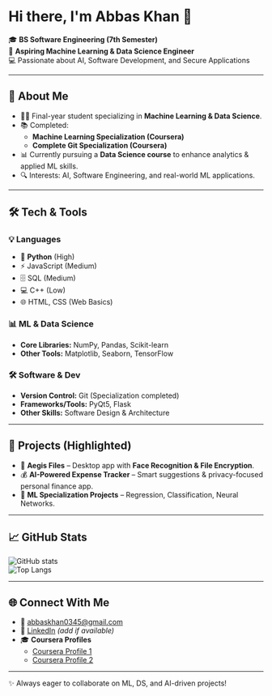 # Hi there, I'm Abbas Khan 👋  

🎓 **BS Software Engineering (7th Semester)**  
🤖 **Aspiring Machine Learning & Data Science Engineer**  
💻 Passionate about AI, Software Development, and Secure Applications  

---

## 🚀 About Me
- 🧑‍🎓 Final-year student specializing in **Machine Learning & Data Science**.  
- 📚 Completed:
  - **Machine Learning Specialization (Coursera)**  
  - **Complete Git Specialization (Coursera)**  
- 📊 Currently pursuing a **Data Science course** to enhance analytics & applied ML skills.  
- 🔍 Interests: AI, Software Engineering, and real-world ML applications.  

---

## 🛠️ Tech & Tools

### 💡 Languages
- 🐍 **Python** (High)  
- ⚡ JavaScript (Medium)  
- 🗄️ SQL (Medium)  
- 💻 C++ (Low)  
- 🌐 HTML, CSS (Web Basics)  

### 📊 ML & Data Science
- **Core Libraries:** NumPy, Pandas, Scikit-learn  
- **Other Tools:** Matplotlib, Seaborn, TensorFlow  

### 🛠️ Software & Dev
- **Version Control:** Git (Specialization completed)  
- **Frameworks/Tools:** PyQt5, Flask  
- **Other Skills:** Software Design & Architecture  

---

## 📌 Projects (Highlighted)
- 🔐 **Aegis Files** – Desktop app with **Face Recognition & File Encryption**.  
- 💰 **AI-Powered Expense Tracker** – Smart suggestions & privacy-focused personal finance app.  
- 🧠 **ML Specialization Projects** – Regression, Classification, Neural Networks.  

---

## 📈 GitHub Stats
![GitHub stats](https://github-readme-stats.vercel.app/api?username=abbaskhan0345&show_icons=true&theme=tokyonight)  
![Top Langs](https://github-readme-stats.vercel.app/api/top-langs/?username=abbaskhan0345&layout=compact&theme=tokyonight)  

---

## 🌐 Connect With Me
- 📧 [abbaskhan0345@gmail.com](mailto:abbaskhan0345@gmail.com)  
- 💼 [LinkedIn](https://www.linkedin.com/in/abbaskhan0345) *(add if available)*  
- 🎓 **Coursera Profiles**  
  - [Coursera Profile 1](your-link-here)  
  - [Coursera Profile 2](your-link-here)  

---
✨ Always eager to collaborate on ML, DS, and AI-driven projects!
